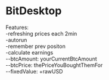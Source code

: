 # BitDesktop

Features:<br/>
-refreshing prices each 2min<br/>
-autorun<br/>
-remember prev positon<br/>
-calculate earnings<br/>
--btcAmount: yourCurrentBtcAmount<br/>
--btcPrice: thePriceYouBoughtThemFor<br/>
--fixedValue: +rawUSD<br/>
